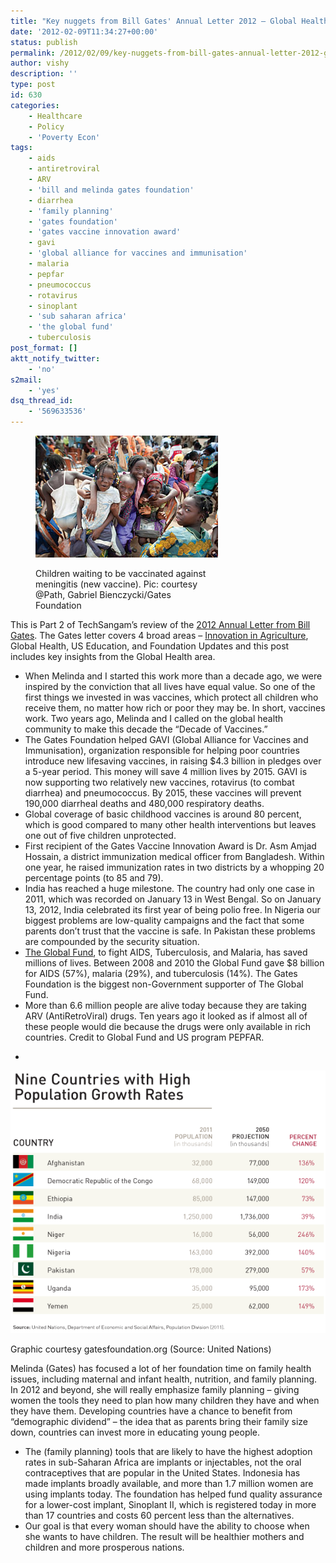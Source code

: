 ```yaml
---
title: "Key nuggets from Bill Gates' Annual Letter 2012 – Global Health"
date: '2012-02-09T11:34:27+00:00'
status: publish
permalink: /2012/02/09/key-nuggets-from-bill-gates-annual-letter-2012-global-health
author: vishy
description: ''
type: post
id: 630
categories:
    - Healthcare
    - Policy
    - 'Poverty Econ'
tags:
    - aids
    - antiretroviral
    - ARV
    - 'bill and melinda gates foundation'
    - diarrhea
    - 'family planning'
    - 'gates foundation'
    - 'gates vaccine innovation award'
    - gavi
    - 'global alliance for vaccines and immunisation'
    - malaria
    - pepfar
    - pneumococcus
    - rotavirus
    - sinoplant
    - 'sub saharan africa'
    - 'the global fund'
    - tuberculosis
post_format: []
aktt_notify_twitter:
    - 'no'
s2mail:
    - 'yes'
dsq_thread_id:
    - '569633536'
---
```

<figure aria-describedby="caption-attachment-631" class="wp-caption alignleft" id="attachment_631" style="width: 292px">

[![](../../../../uploads/2012/02/BMGF-AL2012-GH-01.jpg "BMGF-AL2012-GH-01")](../../../../uploads/2012/02/BMGF-AL2012-GH-01.jpg)<figcaption class="wp-caption-text" id="caption-attachment-631">Children waiting to be vaccinated against meningitis (new vaccine). Pic: courtesy @Path, Gabriel Bienczycki/Gates Foundation</figcaption></figure>

This is Part 2 of TechSangam’s review of the [2012 Annual Letter from Bill Gates](http://www.gatesfoundation.org/annual-letter/2012/Pages/home-en.aspx). The Gates letter covers 4 broad areas – [Innovation in Agriculture](http://www.techsangam.com/2012/02/08/key-nuggets-from-bill-gates-annual-letter-2012-innovation-in-agriculture/), Global Health, US Education, and Foundation Updates and this post includes key insights from the Global Health area.

- When Melinda and I started this work more than a decade ago, we were inspired by the conviction that all lives have equal value. So one of the first things we invested in was vaccines, which protect all children who receive them, no matter how rich or poor they may be. In short, vaccines work. Two years ago, Melinda and I called on the global health community to make this decade the “Decade of Vaccines.”
- The Gates Foundation helped GAVI (Global Alliance for Vaccines and Immunisation), organization responsible for helping poor countries introduce new lifesaving vaccines, in raising $4.3 billion in pledges over a 5-year period. This money will save 4 million lives by 2015. GAVI is now supporting two relatively new vaccines, rotavirus (to combat diarrhea) and pneumococcus. By 2015, these vaccines will prevent 190,000 diarrheal deaths and 480,000 respiratory deaths.
- Global coverage of basic childhood vaccines is around 80 percent, which is good compared to many other health interventions but leaves one out of five children unprotected.
- First recipient of the Gates Vaccine Innovation Award is Dr. Asm Amjad Hossain, a district immunization medical officer from Bangladesh. Within one year, he raised immunization rates in two districts by a whopping 20 percentage points (to 85 and 79).
- India has reached a huge milestone. The country had only one case in 2011, which was recorded on January 13 in West Bengal. So on January 13, 2012, India celebrated its first year of being polio free. In Nigeria our biggest problems are low-quality campaigns and the fact that some parents don’t trust that the vaccine is safe. In Pakistan these problems are compounded by the security situation.
- [The Global Fund](http://www.theglobalfund.org/en/), to fight AIDS, Tuberculosis, and Malaria, has saved millions of lives. Between 2008 and 2010 the Global Fund gave $8 billion for AIDS (57%), malaria (29%), and tuberculosis (14%). The Gates Foundation is the biggest non-Government supporter of The Global Fund.
- More than 6.6 million people are alive today because they are taking ARV (AntiRetroViral) drugs. Ten years ago it looked as if almost all of these people would die because the drugs were only available in rich countries. Credit to Global Fund and US program PEPFAR.
- <figure aria-describedby="caption-attachment-632" class="wp-caption alignright" id="attachment_632" style="width: 300px">

[![](../../../../uploads/2012/02/gates_letter_pop_forecast.png "gates_letter_pop_forecast")](../../../../uploads/2012/02/gates_letter_pop_forecast.png)<figcaption class="wp-caption-text" id="caption-attachment-632">Graphic courtesy gatesfoundation.org (Source: United Nations)</figcaption></figure>
  
  Melinda (Gates) has focused a lot of her foundation time on family health issues, including maternal and infant health, nutrition, and family planning. In 2012 and beyond, she will really emphasize family planning – giving women the tools they need to plan how many children they have and when they have them. Developing countries have a chance to benefit from “demographic dividend” – the idea that as parents bring their family size down, countries can invest more in educating young people.
- The (family planning) tools that are likely to have the highest adoption rates in sub-Saharan Africa are implants or injectables, not the oral contraceptives that are popular in the United States. Indonesia has made implants broadly available, and more than 1.7 million women are using implants today. The foundation has helped fund quality assurance for a lower-cost implant, Sinoplant II, which is registered today in more than 17 countries and costs 60 percent less than the alternatives.
- Our goal is that every woman should have the ability to choose when she wants to have children. The result will be healthier mothers and children and more prosperous nations.